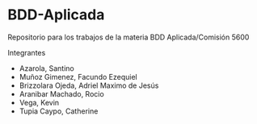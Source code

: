 # BDD-Aplicada
Repositorio para los trabajos de la materia BDD Aplicada/Comisión 5600

Integrantes
- Azarola, Santino
- Muñoz Gimenez, Facundo Ezequiel
- Brizzolara Ojeda, Adriel Maximo de Jesús
- Aranibar Machado, Rocio 
- Vega, Kevin
- Tupia Caypo, Catherine
